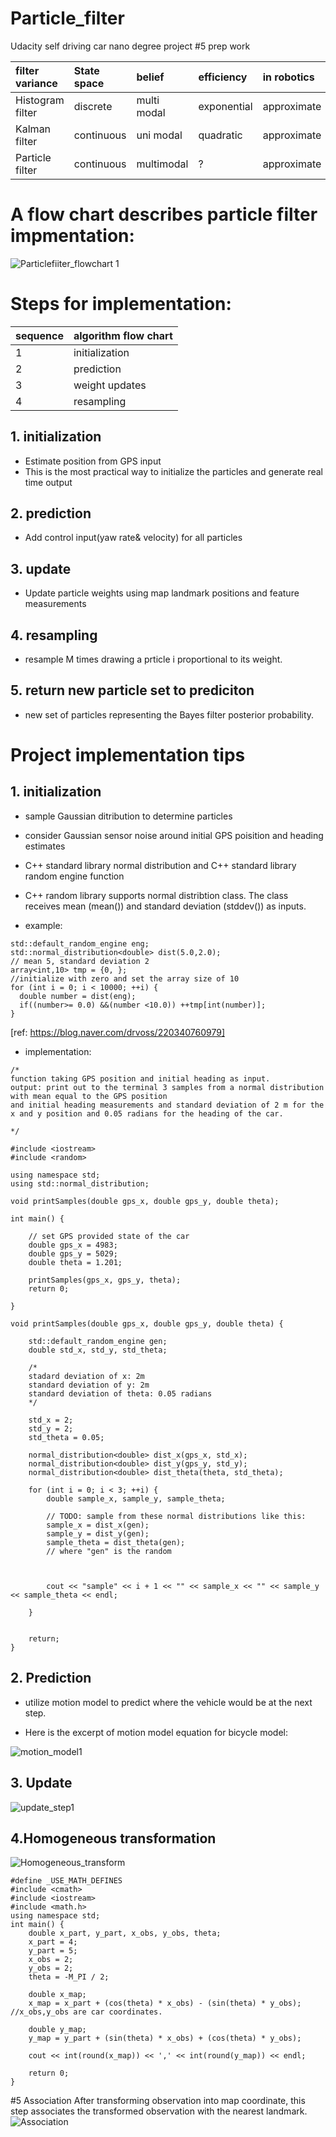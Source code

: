 # Particle_filter
Udacity self driving car nano degree project #5 prep work


|filter variance  |State space  |belief        |efficiency |in robotics|
|:---             |:-           |:-            |:-         |:-         |
|Histogram filter |discrete     |multi modal   |exponential|approximate|
|Kalman filter    |continuous   |uni modal     |quadratic  |approximate|
|Particle filter  |continuous   |multimodal    |?          |approximate|


# A flow chart describes particle filter impmentation:

![Particlefiiter_flowchart 1](/particle_filter_figure/particle_filter_algorithm_flowchart.png)

# Steps for implementation:

|sequence|algorithm flow chart|
|:--     |:--                 |
|1       |initialization      |
|2       |prediction          |
|3       |weight updates      |
|4       |resampling          |


## 1. initialization
- Estimate position from GPS input
- This is the most practical way to initialize the particles and generate real time output

## 2. prediction
- Add control input(yaw rate& velocity) for all particles

## 3. update
- Update particle weights using map landmark positions and feature measurements

## 4. resampling
- resample M times drawing a prticle i proportional to its weight. 

## 5. return new particle set to prediciton
- new set of particles representing the Bayes filter posterior probability. 

# Project implementation tips


## 1. initialization 

- sample Gaussian ditribution to determine particles
- consider Gaussian sensor noise around initial GPS poisition and heading estimates
- C++ standard library normal distribution and C++ standard library random engine function 

- C++ random library supports normal distribtion class. The class receives mean (mean()) and standard deviation (stddev()) as inputs. 

- example:

```
std::default_random_engine eng;
std::normal_distribution<double> dist(5.0,2.0);
// mean 5, standard deviation 2
array<int,10> tmp = {0, }; 
//initialize with zero and set the array size of 10
for (int i = 0; i < 10000; ++i) {
  double number = dist(eng);
  if((number>= 0.0) &&(number <10.0)) ++tmp[int(number)];
}

```
[ref: https://blog.naver.com/drvoss/220340760979]

- implementation: 
```
/*
function taking GPS position and initial heading as input.
output: print out to the terminal 3 samples from a normal distribution with mean equal to the GPS position
and initial heading measurements and standard deviation of 2 m for the x and y position and 0.05 radians for the heading of the car.

*/

#include <iostream>
#include <random>

using namespace std;
using std::normal_distribution;

void printSamples(double gps_x, double gps_y, double theta);

int main() {

	// set GPS provided state of the car
	double gps_x = 4983;
	double gps_y = 5029;
	double theta = 1.201;

	printSamples(gps_x, gps_y, theta);
	return 0;

}

void printSamples(double gps_x, double gps_y, double theta) {

	std::default_random_engine gen;
	double std_x, std_y, std_theta;

	/*
	stadard deviation of x: 2m
	standard deviation of y: 2m
	standard deviation of theta: 0.05 radians
	*/

	std_x = 2;
	std_y = 2;
	std_theta = 0.05;

	normal_distribution<double> dist_x(gps_x, std_x);
	normal_distribution<double> dist_y(gps_y, std_y);
	normal_distribution<double> dist_theta(theta, std_theta);

	for (int i = 0; i < 3; ++i) {
		double sample_x, sample_y, sample_theta;

		// TODO: sample from these normal distributions like this:
		sample_x = dist_x(gen);
		sample_y = dist_y(gen);
		sample_theta = dist_theta(gen);
		// where "gen" is the random



		cout << "sample" << i + 1 << "" << sample_x << "" << sample_y << sample_theta << endl;

	}


	return;
}
```
## 2. Prediction

- utilize motion model to predict where the vehicle would be at the next step. 

- Here is the excerpt of motion model equation for bicycle model:

![motion_model1](/particle_filter_figure/motion_model.png)

## 3. Update

![update_step1](/particle_filter_figure/update_step.png)

## 4.Homogeneous transformation 
![Homogeneous_transform](/particle_filter_figure/homogeneous_transform.png)

```
#define _USE_MATH_DEFINES
#include <cmath>
#include <iostream>
#include <math.h>
using namespace std;
int main() {
	double x_part, y_part, x_obs, y_obs, theta;
	x_part = 4;
	y_part = 5;
	x_obs = 2;
	y_obs = 2;
	theta = -M_PI / 2;

	double x_map;
	x_map = x_part + (cos(theta) * x_obs) - (sin(theta) * y_obs); //x_obs,y_obs are car coordinates. 

	double y_map;
	y_map = y_part + (sin(theta) * x_obs) + (cos(theta) * y_obs);

	cout << int(round(x_map)) << ',' << int(round(y_map)) << endl;

	return 0;
}

```
#5 Association 
After transforming observation into map coordinate, this step associates the transformed observation with the nearest landmark. 
![Association](/particle_filter_figure/association.png)
